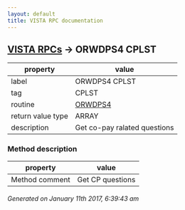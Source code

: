 ```yaml
---
layout: default
title: VISTA RPC documentation
---
```




## [VISTA RPCs](TableOfContent.md) &#8594; ORWDPS4 CPLST 

 property | value 
--- | --- 
 label | ORWDPS4 CPLST
 tag | CPLST
 routine | [ORWDPS4](http://code.osehra.org/dox/Routine_ORWDPS4_source.html)
 return value type | ARRAY
 description | Get co-pay ralated questions


### Method description

 property | value 
--- | --- 
 Method comment | Get CP questions




 ###### Generated on January 11th 2017, 6:39:43 am